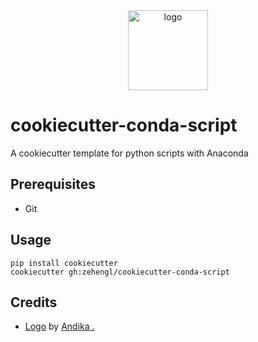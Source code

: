 <div align="center">
    <img src="https://cdn4.iconfinder.com/data/icons/cookie-flat-color-2/512/1-512.png" alt="logo" height="128">
</div>

# cookiecutter-conda-script

A cookiecutter template for python scripts with Anaconda

## Prerequisites

- Git

## Usage

    pip install cookiecutter
    cookiecutter gh:zehengl/cookiecutter-conda-script

## Credits

- [Logo][1] by [Andika .][2]

[1]: https://www.iconfinder.com/icons/5241573/bakery_christmas_cookie_cupcake_pastry_winter_icon
[2]: https://www.iconfinder.com/Sinkandika
